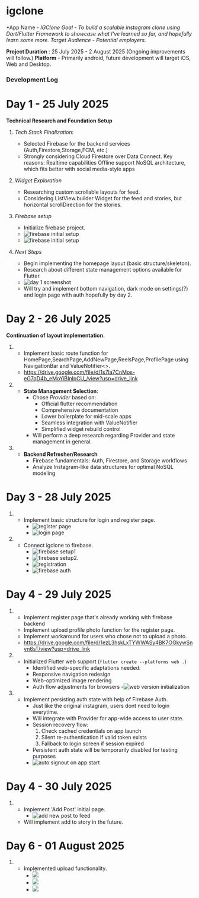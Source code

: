 # igclone

*App Name - *IGClone*
*Goal - To build a scalable instagram clone using Dart/Flutter Framework to showcase what I've learned so far, and hopefully learn some more.*
*Target Audience - Potential employers.*

**Project Duration** : 25 July 2025 - 2 August 2025 (Ongoing improvements will follow.)
**Platform** - Primarily android, future development will target iOS, Web and Desktop.

### Development Log ###

# Day 1 - 25 July 2025

**Technical Research and Foundation Setup**
1. *Tech Stack Finalization*:
    - Selected Firebase for the backend services (Auth,Firestore,Storage,FCM, etc.)
    - Strongly considering Cloud Firestore over Data Connect.
        Key reasons:
            Realtime capabilities
            Offline support
            NoSQL architecture, which fits better with social media-style apps

2. *Widget Exploration*
    - Researching custom scrollable layouts for feed.
    - Considering ListView.builder Widget for the feed and stories, but horizontal scrollDirection for the stories.

3.  *Firebase setup*
    - Initialize firebase project.
    - ![](assets/screenshots/firebaseproject.png "firebase initial setup")
    - ![](assets/screenshots/firebaseproject2.png "firebase initial setup")

4. *Next Steps*
   - Begin implementing the homepage layout (basic structure/skeleton).
   - Research about different state management options available for Flutter.
   - ![](assets/screenshots/day1screenshot1.png "day 1 screenshot")
   - Will try and implement bottom navigation, dark mode on settings(?) and login page with auth hopefully  by day 2.

# Day 2 - 26 July 2025

**Continuation of layout implementation.**

1. - Implement basic route function for HomePage,SearchPage,AddNewPage,ReelsPage,ProfilePage using NavigationBar and ValueNotifier<>.
   - https://drive.google.com/file/d/1s7la7CnMos-eG7qD4b_eMoYiBInlpCU_/view?usp=drive_link
   

2. - **State Management Selection**:
        - Chose *Provider* based on:
            - Official flutter recommendation
            - Comprehensive documentation
            - Lower boilerplate for mid-scale apps
            - Seamless integration with ValueNotifier
            - Simplified widget rebuild control
        - Will perform a deep research regarding Provider and state management in general.

3.  - **Backend Refresher/Research**
        - Firebase fundamentals: Auth, Firestore, and Storage workflows
        - Analyze Instagram-like data structures for optimal NoSQL modeling


# Day 3 - 28 July 2025

1.  - Implement basic structure for login and register page.
        - ![](assets/screenshots/registerpage.png "register page")
        - ![](assets/screenshots/loginpage.png "login page")
2.  - Connect igclone to firebase.
        - ![](assets/screenshots/day3screenshot1.png "firebase setup1")
        - ![](assets/screenshots/firebasesetup.png "firebase setup2.")
        - ![](assets/screenshots/testregistration.png "registration")
        - ![](assets/screenshots/testauth.png "firebase auth")

# Day 4 - 29 July 2025

1.  - Implement register page that's already working with firebase backend
    - Implement upload profile photo function for the register page.
    - Implement workaround for users who chose not to upload a photo.
    - https://drive.google.com/file/d/1ezL3hskLxTYWWASy4BK7OGkywSnvn6sT/view?usp=drive_link

2.  - Initialized Flutter web support (`flutter create --platforms web .`)
        - Identified web-specific adaptations needed:
        - Responsive navigation redesign
        - Web-optimized image rendering
        - Auth flow adjustments for browsers
        -![](assets/screenshots/day4webversion.png "web version initialization")

3.  - Implement persisting auth state with help of Firebase Auth.
        - Just like the original instagram, users dont need to login everytime.
        - Will integrate with Provider for app-wide access to user state.
        - Session recovery flow:
            1. Check cached credentials on app launch
            2. Silent re-authentication if valid token exists
            3. Fallback to login screen if session expired
        - Persistent auth state will be temporarily disabled for testing purposes
        - ![](assets/screenshots/code.png "auto signout on app start")

# Day 4 - 30 July 2025

1.  - Implement 'Add Post' initial page.
        - ![](assets/screenshots/day5samplepost.png "add new post to feed")
    - Will implement add to story in the future.

# Day 6 - 01 August 2025

1. - Implemented upload functionality.
        - ![](assets/screenshots/Screenshot_1754061477.png)
        - ![](assets/screenshots/day6%20(1).png)
        - ![](assets/screenshots/day6%20(2).png)